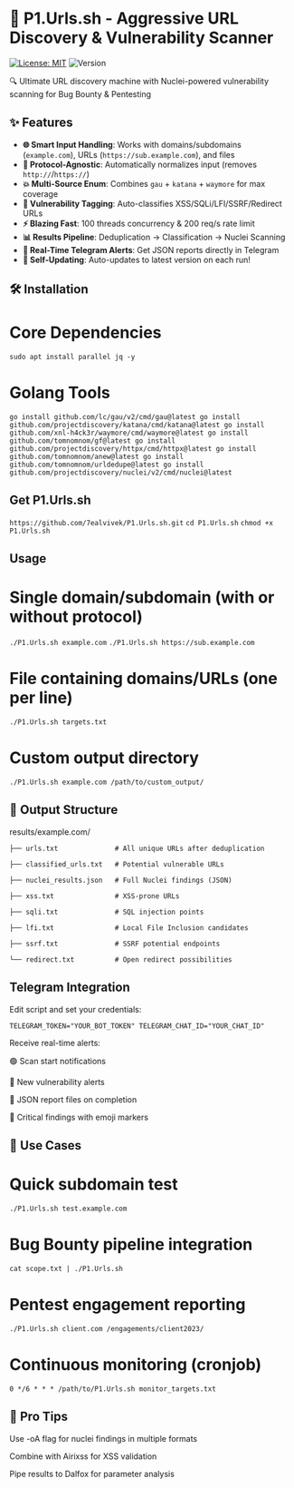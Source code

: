 # 🚀 P1.Urls.sh - Aggressive URL Discovery & Vulnerability Scanner

[![License: MIT](https://img.shields.io/badge/License-MIT-yellow.svg)](https://opensource.org/licenses/MIT)
![Version](https://img.shields.io/badge/Version-1.3.0-blue)

🔍 Ultimate URL discovery machine with Nuclei-powered vulnerability scanning for Bug Bounty & Pentesting

## ✨ Features
- **🌐 Smart Input Handling**: Works with domains/subdomains (`example.com`), URLs (`https://sub.example.com`), and files
- **🔄 Protocol-Agnostic**: Automatically normalizes input (removes `http://`/`https://`)
- **💥 Multi-Source Enum**: Combines `gau` + `katana` + `waymore` for max coverage
- **🎯 Vulnerability Tagging**: Auto-classifies XSS/SQLi/LFI/SSRF/Redirect URLs
- **⚡ Blazing Fast**: 100 threads concurrency & 200 req/s rate limit
- **📊 Results Pipeline**: Deduplication → Classification → Nuclei Scanning
- **📡 Real-Time Telegram Alerts**: Get JSON reports directly in Telegram
- **🔁 Self-Updating**: Auto-updates to latest version on each run!

## 🛠️ Installation

# Core Dependencies
 `sudo apt install parallel jq -y`

# Golang Tools
`go install github.com/lc/gau/v2/cmd/gau@latest
go install github.com/projectdiscovery/katana/cmd/katana@latest
go install github.com/xnl-h4ck3r/waymore/cmd/waymore@latest
go install github.com/tomnomnom/gf@latest
go install github.com/projectdiscovery/httpx/cmd/httpx@latest
go install github.com/tomnomnom/anew@latest
go install github.com/tomnomnom/urldedupe@latest
go install github.com/projectdiscovery/nuclei/v2/cmd/nuclei@latest`

## Get P1.Urls.sh
`https://github.com/7ealvivek/P1.Urls.sh.git`
`cd P1.Urls.sh`
`chmod +x P1.Urls.sh`

## Usage

# Single domain/subdomain (with or without protocol)
`./P1.Urls.sh example.com`
`./P1.Urls.sh https://sub.example.com`

# File containing domains/URLs (one per line)
`./P1.Urls.sh targets.txt`

# Custom output directory
`./P1.Urls.sh example.com /path/to/custom_output/`

## 📂 Output Structure

results/example.com/

`├── urls.txt              # All unique URLs after deduplication`

`├── classified_urls.txt   # Potential vulnerable URLs`

`├── nuclei_results.json   # Full Nuclei findings (JSON)`

`├── xss.txt               # XSS-prone URLs`

`├── sqli.txt              # SQL injection points`

`├── lfi.txt               # Local File Inclusion candidates`

`├── ssrf.txt              # SSRF potential endpoints`

`└── redirect.txt          # Open redirect possibilities`


## Telegram Integration 

Edit script and set your credentials:

`TELEGRAM_TOKEN="YOUR_BOT_TOKEN"
TELEGRAM_CHAT_ID="YOUR_CHAT_ID"`

Receive real-time alerts:

🟢 Scan start notifications

🔵 New vulnerability alerts

📁 JSON report files on completion

🚨 Critical findings with emoji markers


## 🎯 Use Cases

# Quick subdomain test
`./P1.Urls.sh test.example.com`

# Bug Bounty pipeline integration
`cat scope.txt | ./P1.Urls.sh`

# Pentest engagement reporting
`./P1.Urls.sh client.com /engagements/client2023/`

# Continuous monitoring (cronjob)
`0 */6 * * * /path/to/P1.Urls.sh monitor_targets.txt`


## 📌 Pro Tips

Use -oA flag for nuclei findings in multiple formats

Combine with Airixss for XSS validation

Pipe results to Dalfox for parameter analysis
